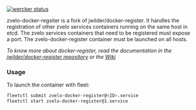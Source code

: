 [![wercker status](https://app.wercker.com/status/539604dd8f44e2fe2be5f46ac4442cd9/m "wercker status")](https://app.wercker.com/project/bykey/539604dd8f44e2fe2be5f46ac4442cd9)
  
zvelo-docker-regsiter is a fork of jwilder/docker-register.  It handles the registration of other zvelo services containers running on the same host in etcd.  The zvelo services containers that need to be registered must expose a port.  The zvelo-docker-register container must be launched on all hosts.
   
*To know more about docker-register, read the documentation in the [jwilder/docker-register repository](https://github.com/jwilder/docker-register) or the [Wiki](https://github.com/zvelo/zvelo-docker-register/wiki)*
 
### Usage 
To launch the container with fleet:
```zsh
fleetctl submit zvelo-docker-register@<ID>.service
fleetctl start zvelo-docker-register@1.service
```

